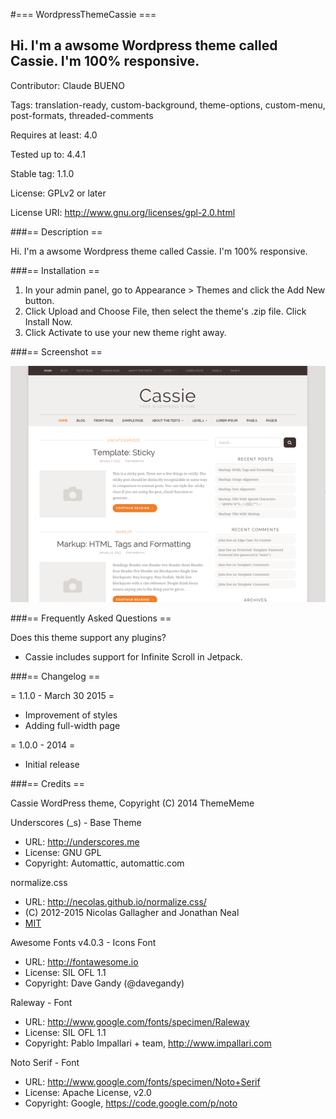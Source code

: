 #=== WordpressThemeCassie ===
## Hi. I'm a awsome Wordpress theme called Cassie. I'm 100% responsive.

Contributor: Claude BUENO

Tags: translation-ready, custom-background, theme-options, custom-menu, post-formats, threaded-comments

Requires at least: 4.0

Tested up to: 4.4.1

Stable tag: 1.1.0

License: GPLv2 or later

License URI: http://www.gnu.org/licenses/gpl-2.0.html


###== Description ==

Hi. I'm a awsome Wordpress theme called Cassie. I'm 100% responsive.


###== Installation ==

1. In your admin panel, go to Appearance > Themes and click the Add New button.
2. Click Upload and Choose File, then select the theme's .zip file. Click Install Now.
3. Click Activate to use your new theme right away.


###== Screenshot ==

![Screeshot](https://github.com/claudebueno/WordpressThemeCassie/blob/master/screenshot.png)


###== Frequently Asked Questions ==

Does this theme support any plugins?
* Cassie includes support for Infinite Scroll in Jetpack.


###== Changelog ==

= 1.1.0 - March 30 2015 =
* Improvement of styles
* Adding full-width page

= 1.0.0 - 2014 =
* Initial release

###== Credits ==

Cassie WordPress theme, Copyright (C) 2014 ThemeMeme

Underscores (_s) - Base Theme
* URL: http://underscores.me
* License: GNU GPL
* Copyright: Automattic, automattic.com

normalize.css
* URL: http://necolas.github.io/normalize.css/
* (C) 2012-2015 Nicolas Gallagher and Jonathan Neal
* [MIT](http://opensource.org/licenses/MIT)

Awesome Fonts v4.0.3 - Icons Font
* URL: http://fontawesome.io
* License: SIL OFL 1.1
* Copyright: Dave Gandy (@davegandy)

Raleway - Font
* URL: http://www.google.com/fonts/specimen/Raleway
* License: SIL OFL 1.1
* Copyright: Pablo Impallari + team, http://www.impallari.com

Noto Serif - Font
* URL: http://www.google.com/fonts/specimen/Noto+Serif
* License: Apache License, v2.0
* Copyright: Google, https://code.google.com/p/noto
